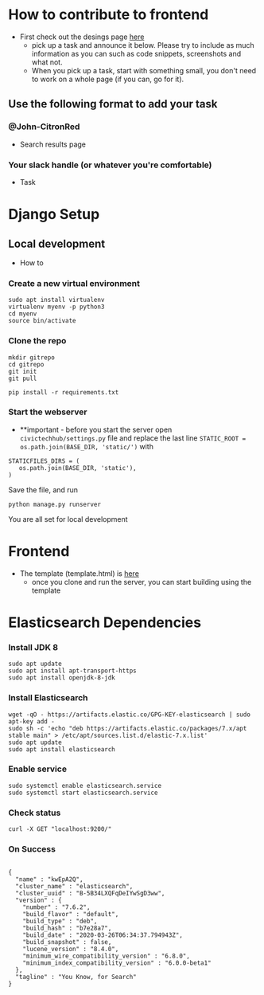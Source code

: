 # How to contribute to frontend
  - First check out the desings page [here](https://github.com/civictechhub/Design)
    - pick up a task and announce it below. Please try to include as much information as you can such as code snippets, screenshots and what not.
    - When you pick up a task, start with something small, you don't need to work on a whole page (if you can, go for it).
## Use the following format to add your task

### @John-CitronRed 
  - Search results page
### Your slack handle (or whatever you're comfortable)
  - Task

# Django Setup

## Local development
- How to
### Create a new virtual environment
```
sudo apt install virtualenv
virtualenv myenv -p python3
cd myenv
source bin/activate
```

### Clone the repo
```
mkdir gitrepo
cd gitrepo
git init
git pull

pip install -r requirements.txt
```

### Start the webserver
 - **important - before you start the server open `civictechhub/settings.py` file and replace the last line `STATIC_ROOT = os.path.join(BASE_DIR, 'static/')` with 
 ```
 STATICFILES_DIRS = (
    os.path.join(BASE_DIR, 'static'),
)
``` 
Save the file, and run

```
python manage.py runserver
```
You are all set for local development

# Frontend
- The template (template.html) is [here](homepage/templates/homepage/)
  - once you clone and run the server, you can start building using the template
  
# Elasticsearch Dependencies
### Install JDK 8
```
sudo apt update
sudo apt install apt-transport-https
sudo apt install openjdk-8-jdk
```
### Install Elasticsearch
```
wget -qO - https://artifacts.elastic.co/GPG-KEY-elasticsearch | sudo apt-key add -
sudo sh -c 'echo "deb https://artifacts.elastic.co/packages/7.x/apt stable main" > /etc/apt/sources.list.d/elastic-7.x.list'
sudo apt update
sudo apt install elasticsearch
```
### Enable service
```
sudo systemctl enable elasticsearch.service
sudo systemctl start elasticsearch.service

```
### Check status
```
curl -X GET "localhost:9200/"
```

### On Success

```

{
  "name" : "kwEpA2Q",
  "cluster_name" : "elasticsearch",
  "cluster_uuid" : "B-5B34LXQFqDeIYwSgD3ww",
  "version" : {
    "number" : "7.6.2",
    "build_flavor" : "default",
    "build_type" : "deb",
    "build_hash" : "b7e28a7",
    "build_date" : "2020-03-26T06:34:37.794943Z",
    "build_snapshot" : false,
    "lucene_version" : "8.4.0",
    "minimum_wire_compatibility_version" : "6.8.0",
    "minimum_index_compatibility_version" : "6.0.0-beta1"
  },
  "tagline" : "You Know, for Search"
}

```

